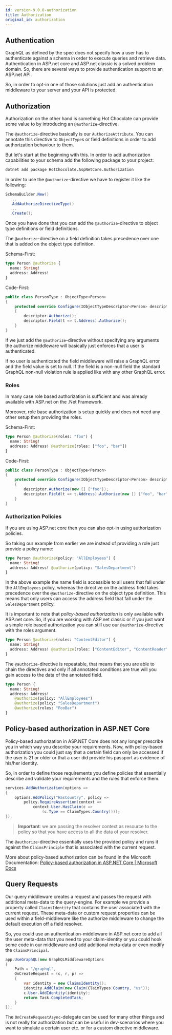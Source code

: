 ```yaml
---
id: version-9.0.0-authorization
title: Authorization
original_id: authorization
---
```


## Authentication

GraphQL as defined by the spec does not specify how a user has to authenticate against a schema in order to execute queries and retrieve data. Authentication in ASP.net core and ASP.net classic is a solved problem domain. So, there are several ways to provide authentication support to an ASP.net API.

So, in order to opt-in one of those solutions just add an authentication middleware to your server and your API is protected.

## Authorization

Authorization on the other hand is something Hot Chocolate can provide some value to by introducing an `@authorize`-directive.

The `@authorize`-directive basically is our `AuthorizeAttribute`. You can annotate this directive to `ObjectType`s or field definitions in order to add authorization behaviour to them.

But let's start at the beginning with this. In order to add authorization capabilities to your schema add the following package to your project:

```bash
dotnet add package HotChocolate.AspNetCore.Authorization
```

In order to use the `@authorize`-directive we have to register it like the following:

```csharp
SchemaBuilder.New()
  ...
  .AddAuthorizeDirectiveType()
  ...
  .Create();
```

Once you have done that you can add the `@authorize`-directive to object type definitions or field definitions.

The `@authorize`-directive on a field definition takes precedence over one that is added on the object type definition.

Schema-First:

```graphql
type Person @authorize {
  name: String!
  address: Address!
}
```

Code-First:

```csharp
public class PersonType : ObjectType<Person>
{
    protected override Configure(IObjectTypeDescriptor<Person> descriptor)
    {
        descriptor.Authorize();
        descriptor.Field(t => t.Address).Authorize();
    }
}
```

If we just add the `@authorize`-directive without specifying any arguments the authorize middleware will basically just enforces that a user is authenticated.

If no user is authenticated the field middleware will raise a GraphQL error and the field value is set to null. If the field is a non-null field the standard GraphQL non-null violation rule is applied like with any other GraphQL error.

### Roles

In many case role based authorization is sufficient and was already available with ASP.net on the .Net Framework.

Moreover, role base authorization is setup quickly and does not need any other setup then providing the roles.

Schema-First:

```graphql
type Person @authorize(roles: "foo") {
  name: String!
  address: Address! @authorize(roles: ["foo", "bar"])
}
```

Code-First:

```csharp
public class PersonType : ObjectType<Person>
{
    protected override Configure(IObjectTypeDescriptor<Person> descriptor)
    {
        descriptor.Authorize(new [] {"foo"});
        descriptor.Field(t => t.Address).Authorize(new [] {"foo", "bar"});
    }
}
```

### Authorization Policies

If you are using ASP.net core then you can also opt-in using authorization policies.

So taking our example from earlier we are instead of providing a role just provide a policy name:

```graphql
type Person @authorize(policy: "AllEmployees") {
  name: String!
  address: Address! @authorize(policy: "SalesDepartment")
}
```

In the above example the name field is accessible to all users that fall under the `AllEmployees` policy, whereas the directive on the address field takes precedence over the `@authorize`-directive on the object type definition. This means that only users can access the address field that fall under the `SalesDepartment` policy.

It is important to note that _policy-based authorization_ is only available with ASP.net core. So, if you are working with ASP.net classic or if you just want a simple role based authorization you can still use our `@authorize`-directive with the roles argument.

```graphql
type Person @authorize(roles: "ContentEditor") {
  name: String!
  address: Address! @authorize(roles: ["ContentEditor", "ContentReader"])
}
```

The `@authorize`-directive is repeatable, that means that you are able to chain the directives and only if all annotated conditions are true will you gain access to the data of the annotated field.

```graphql
type Person {
  name: String!
  address: Address!
    @authorize(policy: "AllEmployees")
    @authorize(policy: "SalesDepartment")
    @authorize(roles: "FooBar")
}
```

## Policy-based authorization in ASP.NET Core

Policy-based authorization in ASP.NET Core does not any longer prescribe you in which way you describe your requirements. Now, with policy-based authorization you could just say that a certain field can only be accessed if the user is 21 or older or that a user did provide his passport as evidence of his/her identity.

So, in order to define those requirements you define policies that essentially describe and validate your requirements and the rules that enforce them.

```csharp
services.AddAuthorization(options =>
{
    options.AddPolicy("HasCountry", policy =>
        policy.RequireAssertion(context =>
            context.User.HasClaim(c =>
                (c.Type == ClaimTypes.Country))));
});
```

> **Important**: we are passing the resolver context as resource to the policy so that you have access to all the data of your resolver.

The `@authorize`-directive essentially uses the provided policy and runs it against the `ClaimsPrinciple` that is associated with the current request.

More about policy-based authorization can be found in the Microsoft Documentation:
[Policy-based authorization in ASP.NET Core | Microsoft Docs](https://docs.microsoft.com/en-us/aspnet/core/security/authorization/policies?view=aspnetcore-2.1)

## Query Requests

Our query middleware creates a request and passes the request with additional meta-data to the query-engine. For example we provide a property called `ClaimsIdentity` that contains the user associated with the current request. These meta-data or custom request properties can be used within a field-middleware like the authorize middleware to change the default execution off a field resolver.

So, you could use an authentication-middleware in ASP.net core to add all the user meta-data that you need to your claim-identity or you could hook some code in our middleware and add additional meta-data or even modify the `ClaimsPrincipal`.

```csharp
app.UseGraphQL(new GraphQLMiddlewareOptions
{
    Path = "/graphql",
    OnCreateRequest = (c, r, p) =>
    {
        var identity = new ClaimsIdentity();
        identity.AddClaim(new Claim(ClaimTypes.Country, "us"));
        c.User.AddIdentity(identity);
        return Task.CompletedTask;
    }
});
```

The `OnCreateRequestAsync`-delegate can be used for many other things and is not really for authorization but can be useful in dev-scenarios where you want to simulate a certain user etc. or for a custom directive middleware.
